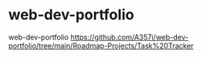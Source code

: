 # web-dev-portfolio
web-dev-portfolio
https://github.com/A357i/web-dev-portfolio/tree/main/Roadmap-Projects/Task%20Tracker
